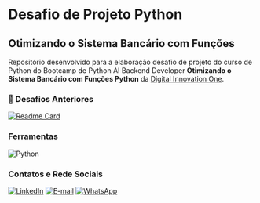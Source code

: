 
# Desafio de Projeto Python
## Otimizando o Sistema Bancário com Funções

Repositório desenvolvido para a elaboração desafio de projeto do curso de Python do Bootcamp de Python AI Backend Developer **Otimizando o Sistema Bancário com Funções Python** da [Digital Innovation One](https://www.dio.me/).

### 📌 Desafios Anteriores

[![Readme Card](https://github-readme-stats.vercel.app/api/pin/?username=jbrandaosilva&repo=Desafio_de_Projeto_DIO_Sistema_Bancario)](https://github.com/jbrandaosilva/Desafio_de_Projeto_DIO_Sistema_Bancario)

### Ferramentas

![Python](https://img.shields.io/badge/python-3670A0?style=for-the-badge&logo=python&logoColor=ffdd54)

### Contatos e Rede Sociais

[![LinkedIn](https://img.shields.io/badge/LinkedIn-0077B5?style=for-the-badge&logo=linkedin&logoColor=white)](https://www.linkedin.com/in/jonathan-brandão-22892b180/)
[![E-mail](https://img.shields.io/badge/-Email-000?style=for-the-badge&logo=microsoft-outlook&logoColor=007BFF)](mailto:brandao.jonathan@yahoo.com)
[![WhatsApp](https://img.shields.io/badge/WhatsApp-25D366?style=for-the-badge&logo=whatsapp&logoColor=white)](https://wa.me/5521994612482)
